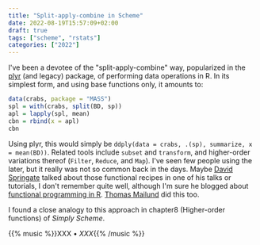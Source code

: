 ```yaml
---
title: "Split-apply-combine in Scheme"
date: 2022-08-19T15:57:09+02:00
draft: true
tags: ["scheme", "rstats"]
categories: ["2022"]
---
```


I've been a devotee of the "split-apply-combine" way, popularized in the [plyr] (and legacy) package, of performing data operations in R. In its simplest form, and using base functions only, it amounts to:

```r
data(crabs, package = "MASS")
spl = with(crabs, split(BD, sp))
apl = lapply(spl, mean)
cbn = rbind(x = apl)
cbn
```

Using plyr, this would simply be `ddply(data = crabs, .(sp), summarize, x = mean(BD))`. Related tools include `subset` and `transform`, and higher-order variations thereof (`Filter`, `Reduce`, and `Map`). I've seen few people using the later, but it really was not so common back in the days. Maybe [David Springate] talked about those functional recipes in one of his talks or tutorials, I don't remember quite well, although I'm sure he blogged about [functional programming in R]. [Thomas Mailund] did this too.

I found a close analogy to this approach in chapter8 (Higher-order functions) of _Simply Scheme_.

{{% music %}}XXX • _XXX_{{% /music %}}

[plyr]: https://cran.r-project.org/web/packages/plyr/index.html
[david springate]: http://www.datajujitsu.co.uk/about/
[functional programming in r]: http://www.datajujitsu.co.uk/blog/2013/05/16/functional-programming-in-r/
[thomas mailund]: https://mailund.dk/
